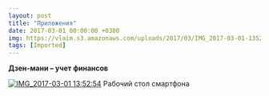 ```yaml
---
layout: post
title: "Приложения"
date: 2017-03-01 00:00:00 +0300
img: https://vlaim.s3.amazonaws.com/uploads/2017/03/IMG_2017-03-01-135254-576x1024.jpg
tags: [Imported]
---
```


**Дзен-мани – учет финансов**

[![IMG_2017-03-01 13:52:54](https://vlaim.s3.amazonaws.com/uploads/2017/03/IMG_2017-03-01-135254-576x1024.jpg)](https://vlaim.s3.amazonaws.com/uploads/2017/03/IMG_2017-03-01-135254.jpg) Рабочий стол смартфона